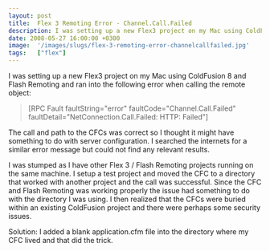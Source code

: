 ```yaml
---
layout: post
title:  Flex 3 Remoting Error - Channel.Call.Failed
description: I was setting up a new Flex3 project on my Mac using ColdFusion 8 and Flash Remoting and ran into the following error when calling the remote object- The call and path to the CFCs was correct so I thought it might have something to do with server configuration. I searched the internets for a similar error message but could not find any relevant results.I was stumped as I have other Flex 3 / Flash Remoting projects running on the same machine. I setup a test project and moved the CFC to a directo
date: 2008-05-27 16:00:00 +0300
image:  '/images/slugs/flex-3-remoting-error-channelcallfailed.jpg'
tags:   ["flex"]
---
```

<p>I was setting up a new Flex3 project on my Mac using ColdFusion 8 and Flash Remoting and ran into the following error when calling the remote object:</p>
<blockquote>[RPC Fault faultString="error" faultCode="Channel.Call.Failed" faultDetail="NetConnection.Call.Failed: HTTP: Failed"]</blockquote>
The call and path to the CFCs was correct so I thought it might have something to do with server configuration. I searched the internets for a similar error message but could not find any relevant results.
<p>I was stumped as I have other Flex 3 / Flash Remoting projects running on the same machine. I setup a test project and moved the CFC to a directory that worked with another project and the call was successful. Since the CFC and Flash Remoting was working properly the issue had something to do with the directory I was using. I then realized that the CFCs were buried within an existing ColdFusion project and there were perhaps some security issues.</p>
<p>Solution: I added a blank application.cfm file into the directory where my CFC lived and that did the trick.</p>

